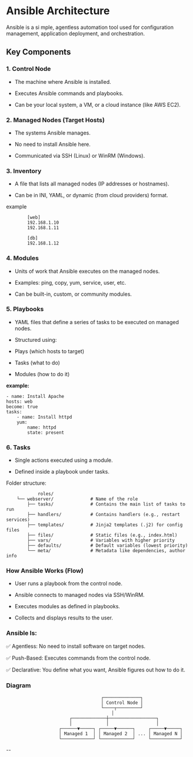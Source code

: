 # Ansible Architecture

Ansible is a si
mple, agentless automation tool used for configuration management, application deployment, and orchestration.

## Key Components

### 1. Control Node

- The machine where Ansible is installed.

- Executes Ansible commands and playbooks.

- Can be your local system, a VM, or a cloud instance (like AWS EC2).

### 2. Managed Nodes (Target Hosts)

- The systems Ansible manages.

- No need to install Ansible here.

- Communicated via SSH (Linux) or WinRM (Windows).

### 3. Inventory

- A file that lists all managed nodes (IP addresses or hostnames).

- Can be in INI, YAML, or dynamic (from cloud providers) format.

example


            [web]
            192.168.1.10
            192.168.1.11

            [db]
            192.168.1.12


### 4. Modules

- Units of work that Ansible executes on the managed nodes.

- Examples: ping, copy, yum, service, user, etc.

- Can be built-in, custom, or community modules.

### 5. Playbooks

- YAML files that define a series of tasks to be executed on managed nodes.

- Structured using:

- Plays (which hosts to target)

- Tasks (what to do)

- Modules (how to do it)


**example:**

    - name: Install Apache
    hosts: web
    become: true
    tasks:
        - name: Install httpd
        yum:
            name: httpd
            state: present


### 6. Tasks

- Single actions executed using a module.

- Defined inside a playbook under tasks.

Folder structure:

                roles/
        └── webserver/              # Name of the role
            ├── tasks/              # Contains the main list of tasks to run
            ├── handlers/           # Contains handlers (e.g., restart services)
            ├── templates/          # Jinja2 templates (.j2) for config files
            ├── files/              # Static files (e.g., index.html)
            ├── vars/               # Variables with higher priority
            ├── defaults/           # Default variables (lowest priority)
            └── meta/               # Metadata like dependencies, author info



### How Ansible Works (Flow)

- User runs a playbook from the control node.

- Ansible connects to managed nodes via SSH/WinRM.

- Executes modules as defined in playbooks.

- Collects and displays results to the user.


### Ansible Is:

✅ Agentless: No need to install software on target nodes.

✅ Push-Based: Executes commands from the control node.

✅ Declarative: You define what you want, Ansible figures out how to do it.



 ### Diagram
                                        ┌──────────────┐
                                        │ Control Node │
                                        └────┬─────────┘
                                            │
                            ┌─────────────┼──────────────────┐
                            │             │                  │
                        ┌──────▼─────┐ ┌─────▼──────┐     ┌─────▼─────┐
                        │ Managed 1  │ │ Managed 2  │ ... │ Managed N │
                        └────────────┘ └────────────┘     └───────────┘

--








